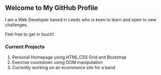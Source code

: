 ## Welcome to My GitHub Profile

I am a Web Developer based in Leeds who is keen to learn and open to new challenges. 

Feel free to get in touch!


### Current Projects

1. Personal Homepage using HTML,CSS Grid and Bootstrap
2. Exercise countdown using DOM manipulation
3. Currently working on an ecommerce site for a band







